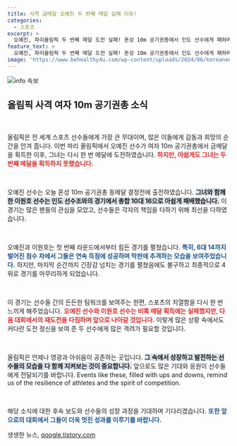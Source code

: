 ```yaml
---
title: 사격 금메달 오예진 두 번째 메달 실패 이유!
categories:
  - 스포츠
excerpt: >
  오예진, 파리올림픽 두 번째 메달 도전 실패! 혼성 10m 공기권총에서 인도 선수에게 패하며 4위로 마무리. 아쉬운 순간 속, 막판 추격전이 손에 땀을 쥐게 했다!
feature_text: >
  오예진, 파리올림픽 두 번째 메달 도전 실패! 혼성 10m 공기권총에서 인도 선수에게 패하며 4위로 마무리. 아쉬운 순간 속, 막판 추격전이 손에 땀을 쥐게 했다!
image: 'https://www.behealthy4u.com/wp-content/uploads/2024/06/koreanews.jpg'
---
```


<p><img src="https://www.behealthy4u.com/wp-content/uploads/2024/06/koreanews.jpg" alt="info 속보" /></p>

<h2 data-ke-size="size26">올림픽 사격 여자 10m 공기권총 소식</h2>

<p data-ke-size="size16">&nbsp;</p>

<p>올림픽은 전 세계 스포츠 선수들에게 가장 큰 무대이며, 많은 이들에게 감동과 희망의 순간을 안겨 줍니다. 이번 파리 올림픽에서 오예진 선수가 여자 10m 공기권총에서 금메달을 획득한 이후, 그녀는 다시 한 번 메달에 도전하였습니다. <b><span style="color: #ee2323;">하지만, 아쉽게도 그녀는 두 번째 메달을 획득하지 못했습니다.</span></b> </p>

<p data-ke-size="size16">&nbsp;</p>

<p>오예진 선수는 오늘 혼성 10m 공기권총 동메달 결정전에 출전하였습니다. <b><span style="background-color: #21538527;">그녀와 함께한 이원호 선수는 인도 선수조와의 경기에서 총합 10대 16으로 아쉽게 패배했습니다.</span></b> 이 경기는 많은 팬들의 관심을 모았고, 선수들은 각자의 책임을 다하기 위해 최선을 다하였습니다.</p>

<p data-ke-size="size16">&nbsp;</p>

<p>오예진과 이원호는 첫 번째 라운드에서부터 힘든 경기를 펼쳤습니다. <b><span style="color: #1a5490;">특히, 6대 14까지 벌어진 점수 차에서 그들은 연속 득점에 성공하며 막판에 추격하는 모습을 보여주었습니다.</span></b> 하지만, 마지막 순간까지 긴장감 넘치는 경기를 펼쳤음에도 불구하고 최종적으로 4위로 경기를 마무리하게 되었습니다. </p>

<p data-ke-size="size16">&nbsp;</p>

<p>이 경기는 선수들 간의 든든한 팀워크를 보여주는 한편, 스포츠의 치열함을 다시 한 번 느끼게 해주었습니다. <b><span style="color: #ee2323;">오예진 선수와 이원호 선수는 비록 메달 획득에는 실패했지만, 다음 대회에서의 재도전을 다짐하며 앞으로 나아갈 것입니다.</span></b> 이렇게 많은 상황 속에서도 커다란 도전 정신을 보여 준 두 선수에게 많은 격려가 필요할 것입니다.</p>

<p data-ke-size="size16">&nbsp;</p>

<p>올림픽은 언제나 영광과 아쉬움이 공존하는 곳입니다. <b><span style="background-color: #21538527;">그 속에서 성장하고 발전하는 선수들의 모습을 다 함께 지켜보는 것이 중요합니다.</span></b> 앞으로도 많은 기대와 응원이 선수들에게 전달되기를 바랍니다. Events like these, filled with ups and downs, remind us of the resilience of athletes and the spirit of competition. </p>

<p data-ke-size="size16">&nbsp;</p>

<p>해당 소식에 대한 후속 보도와 선수들의 성장 과정을 기대하며 기다리겠습니다. <b><span style="color: #1a5490;">또한 앞으로의 대회에서 그들이 더욱 멋진 성과를 이루기를 바랍니다.</span></b></p>
생생한 뉴스, <a href="https://qoogle.tistory.com" rel="dofollow">qoogle.tistory.com</a>


